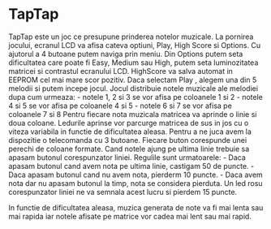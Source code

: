 # TapTap

TapTap este un joc ce presupune prinderea notelor muzicale.
La pornirea jocului, ecranul LCD va afisa cateva optiuni, Play, High Score si Options. Cu ajutorul a 4 butoane putem naviga prin meniu.
Din Options putem seta dificultatea care poate fi Easy, Medium sau High, putem seta luminozitatea matricei si contrastul ecranului LCD.
HighScore va salva automat in EEPROM cel mai mare scor pozitiv.
Daca selectam Play , alegem una din 5 melodii si putem incepe jocul.
Jocul distribuie notele muzicale ale melodiei dupa cum urmeaza:
    - notele 1, 2 si 3 se vor afisa pe coloanele 1 si 2
    - notele 4 si 5 se vor afisa pe coloanele 4 si 5
    - notele 6 si 7 se vor afisa pe coloanele 7 si 8
Pentru fiecare nota muzicala matricea va aprinde o linie si doua coloane.
Ledurile aprinse vor parcurge matricea de sus in jos cu o viteza variabila in functie de dificultatea aleasa.
Pentru a ne juca avem la dispozitie o telecomanda cu 3 butoane. Fiecare buton corespunde unei perechi de coloane formate.
Cand notele ajung pe ultima linie trebuie sa apasam butonul corespunzator liniei. 
Regulile sunt urmatoarele: 
    - Daca apasam butonul cand avem nota pe ultima linie, castigam 50 de puncte.
    - Daca apasam butonul cand nu avem nota, pierderm 10 puncte.
    - Daca avem nota dar nu apasam butonul la timp, nota se considera pierduta. Un led rosu corespunzator liniei ne va semnala acest lucru       si pierdem 15 puncte.
    
In functie de dificultatea aleasa, muzica generata de note va fi mai lenta sau mai rapida iar notele afisate pe matrice vor cadea mai lent sau mai rapid.
